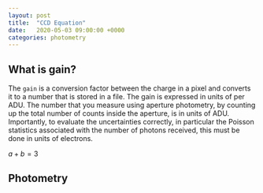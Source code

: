 ```yaml
---
layout: post
title:  "CCD Equation"
date:   2020-05-03 09:00:00 +0000
categories: photometry
---
```



## What is gain?

The `gain` is a conversion factor between the charge in a pixel and converts it to a number that is stored in a file.  The gain is expressed in units of  per ADU.  The number that you measure using aperture photometry, by counting up the total number of counts inside the aperture, is in units of ADU.
Importantly, to evaluate the uncertainties correctly, in particular the Poisson statistics associated with the number of photons received, this must be done in units of electrons.


$a + b = 3$

## Photometry
